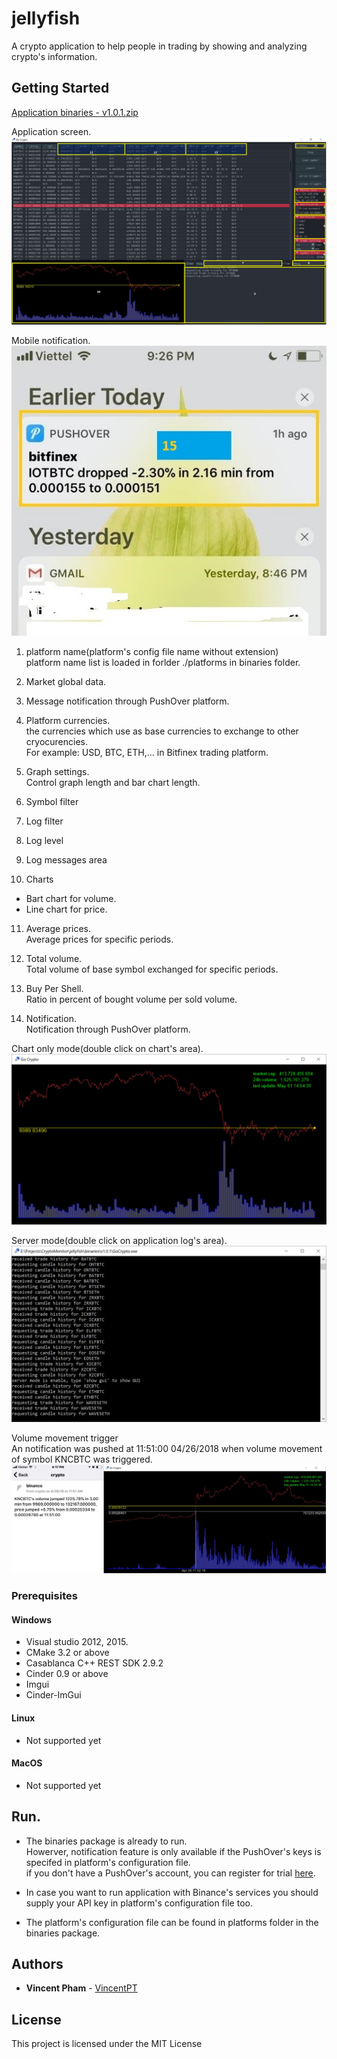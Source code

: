 # jellyfish
A crypto application to help people in trading by showing and analyzing crypto's information.

## Getting Started
[Application binaries - v1.0.1.zip](/binaries/v1.0.1.zip)

Application screen.  
![Application screen](/docs/GoCrypto-with-marks.jpg)

Mobile notification.  
![Notification](/docs/notifications.jpg)

1. platform name(platform's config file name without extension)  
platform name list is loaded in forlder ./platforms in binaries folder.
       
2. Market global data.
    
3. Message notification through PushOver platform.
    
4. Platform currencies.  
the currencies which use as base currencies to exchange to other cryocurencies.  
For example: USD, BTC, ETH,... in Bitfinex trading platform.  
       
5. Graph settings.  
Control graph length and bar chart length.

6. Symbol filter
       
7. Log filter  
    
8. Log level  
    
9. Log messages area  
    
10. Charts  
* Bart chart for volume.  
* Line chart for price.  
       
11. Average prices.  
Average prices for specific periods.
       
12. Total volume.  
Total volume of base symbol exchanged for specific periods.  

13. Buy Per Shell.  
Ratio in percent of bought volume per sold volume.

15. Notification.  
Notification through PushOver platform.


Chart only mode(double click on chart's area).  
![Charts](/docs/GoCrypto-graph-only.jpg)

Server mode(double click on application log's area).  
![Servermode](/docs/GoCrypto-server-mode.jpg)

Volume movement trigger  
An notification was pushed at 11:51:00 04/26/2018 when volume movement of symbol KNCBTC was triggered.  
![notificationview](/docs/notification_sample.JPG)

### Prerequisites
#### Windows
* Visual studio 2012, 2015. 
* CMake 3.2 or above
* Casablanca C++ REST SDK 2.9.2
* Cinder 0.9 or above
* Imgui
* Cinder-ImGui
    
#### Linux
* Not supported yet
    
 #### MacOS
* Not supported yet

## Run.
- The binaries package is already to run.  
  Howerver, notification feature is only available if the PushOver's keys is specifed in platform's configuration file.  
  if you don't have a PushOver's account, you can register for trial [here](https://pushover.net/).  
    
- In case you want to run application with Binance's services you should supply your API key in platform's configuration file too.
    
- The platform's configuration file can be found in platforms folder in the binaries package.
## Authors
* **Vincent Pham** - [VincentPT](https://github.com/VincentPT)

## License
This project is licensed under the MIT License 
